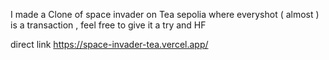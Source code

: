 I made a Clone of space invader on Tea sepolia where everyshot ( almost ) is a transaction , feel free to give it a try and HF

direct link https://space-invader-tea.vercel.app/
